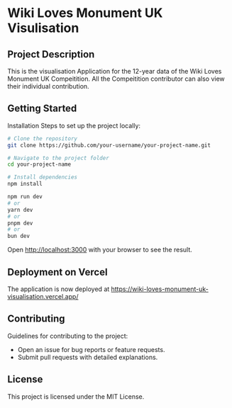 # Wiki Loves Monument UK Visulisation

## Project Description

This is the visualisation Application for the 12-year data of the Wiki Loves Monument UK Compeitition. All the Compeitition contributor can also view their individual contribution.

## Getting Started

Installation
Steps to set up the project locally:

```bash
# Clone the repository
git clone https://github.com/your-username/your-project-name.git

# Navigate to the project folder
cd your-project-name

# Install dependencies
npm install

```
```bash
npm run dev
# or
yarn dev
# or
pnpm dev
# or
bun dev
```
Open [http://localhost:3000](http://localhost:3000) with your browser to see the result.

## Deployment on Vercel

The application is now deployed at https://wiki-loves-monument-uk-visualisation.vercel.app/

## Contributing

Guidelines for contributing to the project:

- Open an issue for bug reports or feature requests.
- Submit pull requests with detailed explanations.

## License

This project is licensed under the MIT License.
